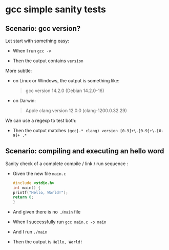 # gcc simple sanity tests

## Scenario: gcc version?
  
Let start with something easy:

- When I run `gcc -v`

- Then the output contains `version `

More subtle: 
* on Linux or Windows, the output is something like: 
  > gcc version 14.2.0 (Debian 14.2.0-16)  

* on Darwin:  
  > Apple clang version 12.0.0 (clang-1200.0.32.29)  

We can use a regexp to test both:  

- Then the output matches `(gcc|.* clang) version [0-9]+\.[0-9]+\.[0-9]+ .*`

## Scenario: compiling and executing an hello word

Sanity check of a complete compile / link / run sequence :

- Given the new file `main.c`
  ```c
  #include <stdio.h>
  int main() {
  printf("Hello, World!");
  return 0;
  }
  ```
- And given there is no `./main` file

- When I successfully run `gcc main.c -o main`
- And  I run `./main`

- Then the output is `Hello, World!`

